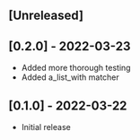 ## [Unreleased]


## [0.2.0] - 2022-03-23

- Added more thorough testing
- Added a_list_with matcher


## [0.1.0] - 2022-03-22

- Initial release
